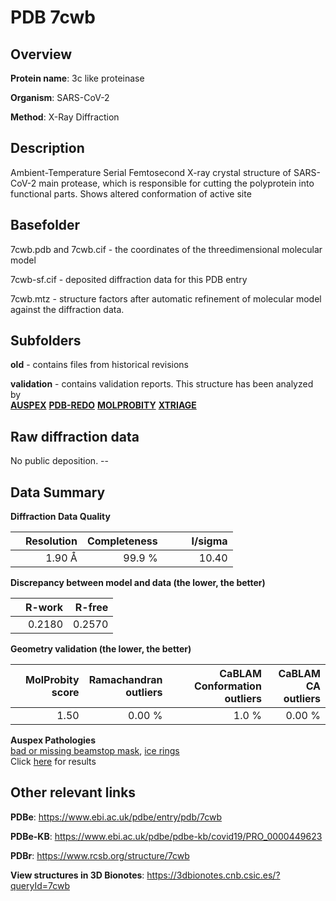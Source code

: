 # PDB 7cwb

## Overview

**Protein name**: 3c like proteinase

**Organism**: SARS-CoV-2

**Method**: X-Ray Diffraction

## Description

Ambient-Temperature Serial Femtosecond X-ray crystal structure of SARS-CoV-2 main protease, which is responsible for cutting the polyprotein into functional parts. Shows altered conformation of active site

## Basefolder

7cwb.pdb and 7cwb.cif - the coordinates of the threedimensional molecular model

7cwb-sf.cif - deposited diffraction data for this PDB entry

7cwb.mtz - structure factors after automatic refinement of molecular model against the diffraction data.

## Subfolders



**old** - contains files from historical revisions

**validation** - contains validation reports. This structure has been analyzed by <br>[**AUSPEX**](https://github.com/thorn-lab/coronavirus_structural_task_force/tree/master/pdb/3c_like_proteinase/SARS-CoV-2/7cwb/validation/auspex) [**PDB-REDO**](https://github.com/thorn-lab/coronavirus_structural_task_force/tree/master/pdb/3c_like_proteinase/SARS-CoV-2/7cwb/validation/pdb-redo) [**MOLPROBITY**](https://github.com/thorn-lab/coronavirus_structural_task_force/tree/master/pdb/3c_like_proteinase/SARS-CoV-2/7cwb/validation/molprobity) [**XTRIAGE**](https://github.com/thorn-lab/coronavirus_structural_task_force/blob/master/pdb/3c_like_proteinase/SARS-CoV-2/7cwb/validation/Xtriage_output.log)   



## Raw diffraction data

No public deposition. --<br> 

## Data Summary
**Diffraction Data Quality**

|   | Resolution | Completeness| I/sigma |
|---|-------------:|----------------:|--------------:|
|   |1.90 Å|99.9  %|<img width=50/>10.40|

**Discrepancy between model and data (the lower, the better)**

|   | **R-work**| **R-free**   
|---|-------------:|----------------:|           
||  0.2180|  0.2570|

**Geometry validation (the lower, the better)**

|   |**MolProbity<br>score**| **Ramachandran<br>outliers** | **CaBLAM<br>Conformation outliers** | **CaBLAM<br>CA outliers** |
|---|-------------:|----------------:|----------------:|----------------:|
||  1.50|  0.00 %|1.0 %|0.00 %|

**Auspex Pathologies**<br> [bad or missing beamstop mask](https://www.auspex.de/pathol/#2), [ice rings](https://www.auspex.de/pathol/#1)<br>Click [here](https://github.com/thorn-lab/coronavirus_structural_task_force/blob/master/pdb/3c_like_proteinase/SARS-CoV-2/7cwb/validation/auspex/7cwb_auspex_comments.txt)  for results

 



## Other relevant links 
**PDBe**:  https://www.ebi.ac.uk/pdbe/entry/pdb/7cwb

**PDBe-KB**: https://www.ebi.ac.uk/pdbe/pdbe-kb/covid19/PRO_0000449623 
 
**PDBr**: https://www.rcsb.org/structure/7cwb 

**View structures in 3D Bionotes**: https://3dbionotes.cnb.csic.es/?queryId=7cwb

